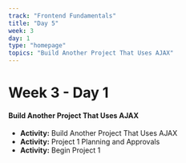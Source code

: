 ```yaml
---
track: "Frontend Fundamentals"
title: "Day 5"
week: 3
day: 1
type: "homepage"
topics: "Build Another Project That Uses AJAX"
---
```



# Week 3 - Day 1

#### Build Another Project That Uses AJAX

- **Activity:** Build Another Project That Uses AJAX
- **Activity:** Project 1 Planning and Approvals
- **Activity:** Begin Project 1

